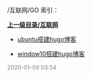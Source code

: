 /互联网/GO 索引：


**[上一级目录/互联网](/互联网/index.md)**

- [ubuntu搭建hugo博客](/互联网/GO/ubuntu搭建hugo博客.md)

- [window10搭建hugo博客](/互联网/GO/window10搭建hugo博客.md)


<font size=2 color='grey'> 2020-01-09 03:54 </font>